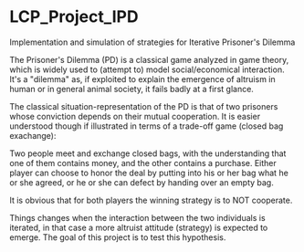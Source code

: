 # LCP_Project_IPD
Implementation and simulation of strategies for Iterative Prisoner's Dilemma

The Prisoner's Dilemma (PD) is a classical game analyzed in game theory, which is widely used to (attempt to) model social/economical interaction. It's a "dilemma" as, if exploited to explain the emergence of altruism in human or in general animal society, it fails badly at a first glance.

The classical situation-representation of the PD is that of two prisoners whose conviction depends on their mutual cooperation. It is easier understood though if illustrated in terms of a trade-off game (closed bag exachange):

Two people meet and exchange closed bags, with the understanding that one of them contains money, and the other contains a purchase. Either player can choose to honor the deal by putting into his or her bag what he or she agreed, or he or she can defect by handing over an empty bag.

It is obvious that for both players the winning strategy is to NOT cooperate.

Things changes when the interaction between the two individuals is iterated, in that case a more altruist attitude (strategy) is expected to emerge. The goal of this project is to test this hypothesis.

